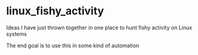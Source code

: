 # linux_fishy_activity

Ideas I have just thrown together in one place to hunt fishy activity on Linux systems

The end goal is to use this in some kind of automation 
